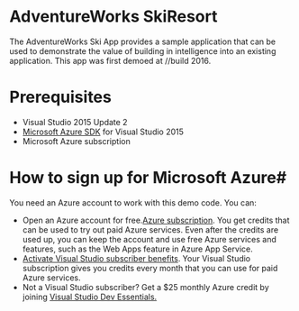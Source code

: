 # AdventureWorks SkiResort
The AdventureWorks Ski App provides a sample application that can be used to demonstrate the value of building in intelligence into an existing application. This app was first demoed at //build 2016.

# Prerequisites #

 - Visual Studio 2015 Update 2
 - [Microsoft Azure SDK](https://www.microsoft.com/web/handlers/webpi.ashx/getinstaller/VWDOrVs2015AzurePack.appids) for Visual Studio 2015
 - Microsoft Azure subscription
 
# How to sign up for Microsoft Azure#

You need an Azure account to work with this demo code. You can:
 - Open an Azure account for free.[Azure subscription](https://azure.com/). You get credits that can be used to try out paid Azure services. Even after the credits are used up, you can keep the account and use free Azure services and features, such as the Web Apps feature in Azure App Service.
 - [Activate Visual Studio subscriber benefits](https://azure.microsoft.com/en-us/pricing/member-offers/msdn-benefits-details). Your Visual Studio subscription gives you credits every month that you can use for paid Azure services.
 - Not a Visual Studio subscriber? Get a $25 monthly Azure credit by joining [Visual Studio Dev Essentials.](https://www.visualstudio.com/products/visual-studio-dev-essentials-vs)
